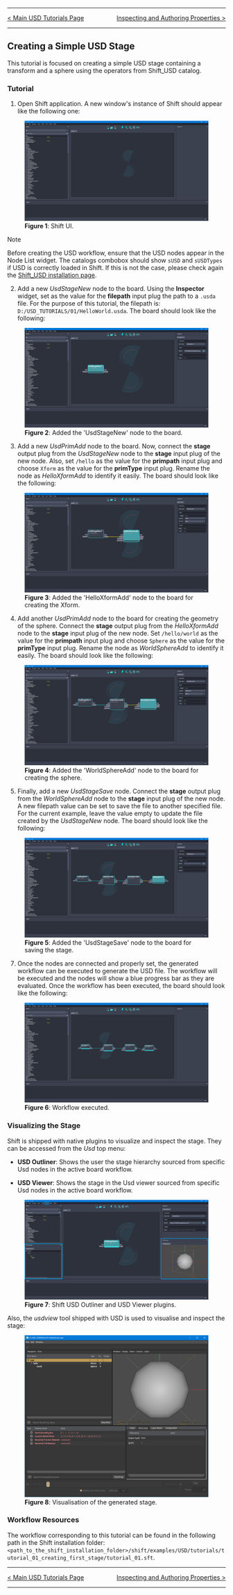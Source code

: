
---

<p style="text-align:left;">

[< Main USD Tutorials Page](../usd#tutorials)
<span style="float:right;">
[Inspecting and Authoring Properties >](usd_tutorial_02.md)
</span>

</p>

---

## Creating a Simple USD Stage

This tutorial is focused on creating a simple USD stage containing a transform and a sphere using the operators from Shift_USD catalog.


### Tutorial

1. Open Shift application. A new window's instance of Shift should appear like the following one:

<figure>
    <img src="images/usd_tutorial_01/step_01_t01.png" alt="Shift UI.">
    <figcaption><b>Figure 1</b>: Shift UI.</figcaption>
</figure>

>[!NOTE]
> Before creating the USD workflow, ensure that the USD nodes appear in the Node List widget. The catalogs combobox should show `sUSD` and `sUSDTypes` if USD is correctly loaded in Shift. If this is not the case, please check again the [Shift_USD installation page](../usd#installation).

2. Add a new *UsdStageNew* node to the board. Using the **Inspector** widget, set as the value for the **filepath** input plug the path to a `.usda` file. For the purpose of this tutorial, the filepath is: `D:/USD_TUTORIALS/01/HelloWorld.usda`. The board should look like the following:

<figure>
    <img src="images/usd_tutorial_01/step_02_t01.png" alt="Added the 'UsdStageNew' node to the board.">
    <figcaption><b>Figure 2</b>: Added the 'UsdStageNew' node to the board.</figcaption>
</figure>

3. Add a new *UsdPrimAdd* node to the board. Now, connect the **stage** output plug from the *UsdStageNew* node to the **stage** input plug of the new node. Also, set `/hello` as the value for the **primpath** input plug and choose `Xform` as the value for the **primType** input plug. Rename the node as *HelloXformAdd* to identify it easily. The board should look like the following:

<figure>
    <img src="images/usd_tutorial_01/step_03_t01.png" alt="Added the 'HelloXformAdd' node to the board for creating the Xform.">
    <figcaption><b>Figure 3</b>: Added the 'HelloXformAdd' node to the board for creating the Xform.</figcaption>
</figure>

4. Add another *UsdPrimAdd* node to the board for creating the geometry of the sphere. Connect the **stage** output plug from the *HelloXformAdd* node to the **stage** input plug of the new node.  Set `/hello/world` as the value for the **primpath** input plug and choose `Sphere` as the value for the **primType** input plug. Rename the node as *WorldSphereAdd* to identify it easily. The board should look like the following:

<figure>
    <img src="images/usd_tutorial_01/step_04_t01.png" alt="Added the 'WorldSphereAdd' node to the board for creating the sphere.">
    <figcaption><b>Figure 4</b>: Added the 'WorldSphereAdd' node to the board for creating the sphere.</figcaption>
</figure>

5. Finally, add a new *UsdStageSave* node. Connect the **stage** output plug from the *WorldSphereAdd* node to the **stage** input plug of the new node. A new filepath value can be set to save the file to another specified file. For the current example, leave the value empty to update the file created by the *UsdStageNew* node. The board should look like the following:

<figure>
    <img src="images/usd_tutorial_01/step_05_t01.png" alt="Added the 'UsdStageSave' node to the board for saving the stage.">
    <figcaption><b>Figure 5</b>: Added the 'UsdStageSave' node to the board for saving the stage.</figcaption>
</figure>

7. Once the nodes are connected and properly set, the generated workflow can be executed to generate the USD file. The workflow will be executed and the nodes will show a blue progress bar as they are evaluated. Once the workflow has been executed, the board should look like the following:

<figure>
    <img src="images/usd_tutorial_01/step_06_t01.png" alt="Workflow executed.">
    <figcaption><b>Figure 6</b>: Workflow executed.</figcaption>
</figure>


### Visualizing the Stage

Shift is shipped with native plugins to visualize and inspect the stage. They can be accessed from the *Usd* top menu:
* **USD Outliner**: Shows the user the stage hierarchy sourced from specific Usd nodes in the active board workflow.

* **USD Viewer**: Shows the stage in the Usd viewer sourced from specific Usd nodes in the active board workflow.

<figure>
    <img src="images/usd_tutorial_01/step_08_t01.png" alt="Shift USD Outliner and USD Viewer plugins.">
    <figcaption><b>Figure 7</b>: Shift USD Outliner and USD Viewer plugins.</figcaption>
</figure>

Also, the *usdview* tool shipped with USD is used to visualise and inspect the stage:

<figure>
    <img src="images/usd_tutorial_01/step_07_t01.png" alt="Visualisation of the generated stage.">
    <figcaption><b>Figure 8</b>: Visualisation of the generated stage.</figcaption>
</figure>


### Workflow Resources

The workflow corresponding to this tutorial can be found in the following path in the Shift installation folder: `<path_to_the_shift_installation_folder>/shift/examples/USD/tutorials/tutorial_01_creating_first_stage/tutorial_01.sft`.

---

<p style="text-align:left;">

[< Main USD Tutorials Page](../usd#tutorials)
<span style="float:right;">
[Inspecting and Authoring Properties >](usd_tutorial_02.md)
</span>

</p>

---
